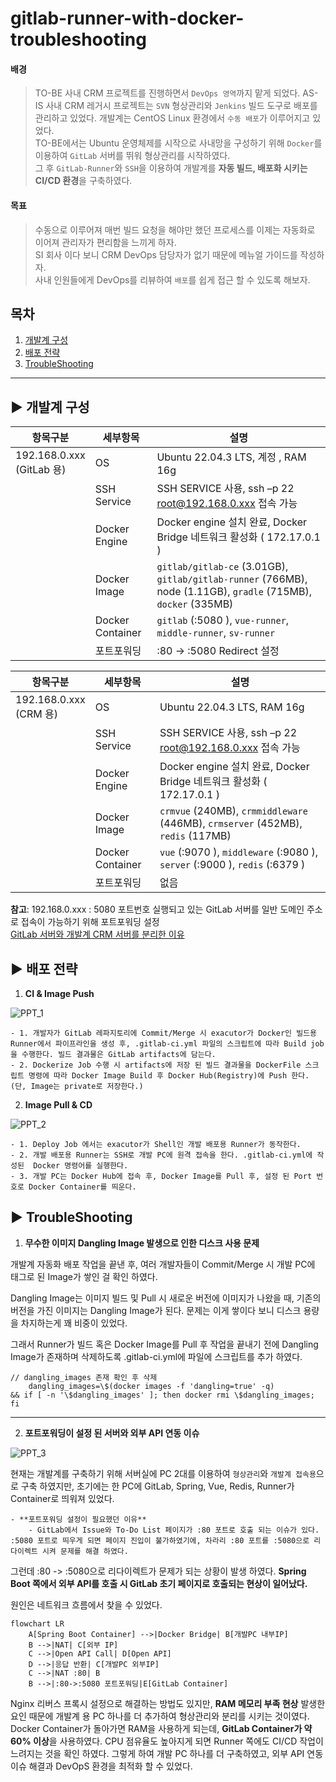 # gitlab-runner-with-docker-troubleshooting

#### 배경

> TO-BE 사내 CRM 프로젝트를 진행하면서 `DevOps 영역`까지 맡게 되었다.
> AS-IS 사내 CRM 레거시 프로젝트는 `SVN` 형상관리와 `Jenkins` 빌드 도구로 배포를 관리하고 있었다. 개발계는 CentOS Linux 환경에서 `수동 배포`가 이루어지고 있었다.</br>
> TO-BE에서는 Ubuntu 운영체제를 시작으로 사내망을 구성하기 위해 `Docker`를 이용하여 `GitLab` 서버를 뛰워 형상관리를 시작하였다.</br>
> 그 후 `GitLab-Runner`와 `SSH`을 이용하여 개발계를 **자동 빌드, 배포화 시키는 CI/CD 환경**을 구축하였다.</br>

#### 목표

> 수동으로 이루어져 매번 빌드 요청을 해야만 했던 프로세스를 이제는 자동화로 이어져 관리자가 편리함을 느끼게 하자. </br>
> SI 회사 이다 보니 CRM DevOps 담당자가 없기 때문에 메뉴얼 가이드를 작성하자.</br>
> 사내 인원들에게 DevOps를 리뷰하여 `배포`를 쉽게 접근 할 수 있도록 해보자.</br>

## 목차

1. [개발계 구성](#-개발계_구성)
2. [배포 전략](#-배포_전략)
3. [TroubleShooting](#-TroubleShooting)

---

## ▶ 개발계 구성

| 항목구분                     | 세부항목         | 설명                                                                                                           |
| ---------------------------- | ---------------- | -------------------------------------------------------------------------------------------------------------- |
| 192.168.0.xxx<br>(GitLab 용) | OS               | Ubuntu 22.04.3 LTS, 계정 , RAM 16g                                                                             |
|                              | SSH Service      | SSH SERVICE 사용, ssh –p 22 root@192.168.0.xxx 접속 가능                                                       |
|                              | Docker Engine    | Docker engine 설치 완료, Docker Bridge 네트워크 활성화 ( 172.17.0.1 )                                          |
|                              | Docker Image     | `gitlab/gitlab-ce` (3.01GB), `gitlab/gitlab-runner` (766MB), node (1.11GB), `gradle` (715MB), `docker` (335MB) |
|                              | Docker Container | `gitlab` (:5080 ), `vue-runner`, `middle-runner`, `sv-runner`                                                  |
|                              | 포트포워딩       | :80 -> :5080 Redirect 설정                                                                                     |

| 항목구분                  | 세부항목         | 설명                                                                            |
| ------------------------- | ---------------- | ------------------------------------------------------------------------------- |
| 192.168.0.xxx<br>(CRM 용) | OS               | Ubuntu 22.04.3 LTS, RAM 16g                                                     |
|                           | SSH Service      | SSH SERVICE 사용, ssh –p 22 root@192.168.0.xxx 접속 가능                        |
|                           | Docker Engine    | Docker engine 설치 완료, Docker Bridge 네트워크 활성화 ( 172.17.0.1 )           |
|                           | Docker Image     | `crmvue` (240MB), `crmmiddleware` (446MB), `crmserver` (452MB), `redis` (117MB) |
|                           | Docker Container | `vue` (:9070 ), `middleware` (:9080 ), `server` (:9000 ), `redis` (:6379 )      |
|                           | 포트포워딩       | 없음                                                                            |

**참고**: 192.168.0.xxx : 5080 포트번호 실행되고 있는 GitLab 서버를 일반 도메인 주소로 접속이 가능하기 위해 포트포워딩 설정
</br>
[GitLab 서버와 개발계 CRM 서버를 분리한 이유](#-TroubleShooting)

## ▶ 배포 전략

1. **CI & Image Push**

![PPT_1](https://github.com/user-attachments/assets/228a5cc4-7744-424a-a99a-6cb5d0fcafb2)

    - 1. 개발자가 GitLab 레파지토리에 Commit/Merge 시 exacutor가 Docker인 빌드용 Runner에서 파이프라인을 생성 후, .gitlab-ci.yml 파일의 스크립트에 따라 Build job을 수행한다. 빌드 결과물은 GitLab artifacts에 담는다.
    - 2. Dockerize Job 수행 시 artifacts에 저장 된 빌드 결과물을 DockerFile 스크립트 명령에 따라 Docker Image Build 후 Docker Hub(Registry)에 Push 한다. (단, Image는 private로 저장한다.)

2. **Image Pull & CD**

![PPT_2](https://github.com/user-attachments/assets/252ff912-0ec8-4759-b8f6-914e3460e6e8)

    - 1. Deploy Job 에서는 exacutor가 Shell인 개발 배포용 Runner가 동작한다.
    - 2. 개발 배포용 Runner는 SSH로 개발 PC에 원격 접속을 한다. .gitlab-ci.yml에 작성된  Docker 명령어를 실행한다.
    - 3. 개발 PC는 Docker Hub에 접속 후, Docker Image를 Pull 후, 설정 된 Port 번호로 Docker Container를 띄운다.

## ▶ TroubleShooting

1. **무수한 이미지 Dangling Image 발생으로 인한 디스크 사용 문제**

개발계 자동화 배포 작업을 끝낸 후, 여러 개발자들이 Commit/Merge 시 개발 PC에 <none> 태그로 된 Image가 쌓인 걸 확인 하였다. </br>

Dangling Image는 이미지 빌드 및 Pull 시 새로운 버전에 이미지가 나왔을 때, 기존의 버전을 가진 이미지는 Dangling Image가 된다. 문제는 이게 쌓이다 보니 디스크 용량을 차지하는게 꽤 비중이 있었다. </br>

그래서 Runner가 빌드 혹은 Docker Image를 Pull 후 작업을 끝내기 전에 Dangling Image가 존재하며 삭제하도록 .gitlab-ci.yml에 파일에 스크립트를 추가 하였다.

```
// dangling_images 존재 확인 후 삭제
    dangling_images=\$(docker images -f 'dangling=true' -q)
&& if [ -n '\$dangling_images' ]; then docker rmi \$dangling_images; fi

```
---

2. **포트포워딩이 설정 된 서버와 외부 API 연동 이슈**

![PPT_3](https://github.com/user-attachments/assets/97e2db75-aa45-4e9a-bb29-178711549a65)

현재는 개발계를 구축하기 위해 서버실에 PC 2대를 이용하여 `형상관리`와 `개발계 접속용`으로 구축 하였지만, 초기에는 한 PC에 GitLab, Spring, Vue, Redis, Runner가 Container로 띄워져 있었다.

    - **포트포워딩 설정이 필요했던 이유**
        - GitLab에서 Issue와 To-Do List 페이지가 :80 포트로 호출 되는 이슈가 있다. :5080 포트로 띄우게 되면 페이지 진입이 불가하였기에, 차라리 :80 포트를 :5080으로 리다이렉트 시켜 문제를 해결 하였다.

그런데 :80 -> :5080으로 리다이렉트가 문제가 되는 상황이 발생 하였다. **Spring Boot 쪽에서 외부 API를 호출 시 GitLab 초기 페이지로 호출되는 현상이 일어났다.** </br>

원인은 네트워크 흐름에서 찾을 수 있었다.

```mermaid
flowchart LR
    A[Spring Boot Container] -->|Docker Bridge| B[개발PC 내부IP]
    B -->|NAT| C[외부 IP]
    C -->|Open API Call| D[Open API]
    D -->|응답 반환| C[개발PC 외부IP]
    C -->|NAT :80| B
    B -->|:80->:5080 포트포워딩|E[GitLab Container]
```

Nginx 리버스 프록시 설정으로 해결하는 방법도 있지만, **RAM 메모리 부족 현상** 발생한 요인 때문에 개발계 용 PC 하나를 더 추가하여 형상관리와 분리를 시키는 것이였다. Docker Container가 돌아가면 RAM을 사용하게 되는데, **GitLab Container가 약 60% 이상**을 사용하였다. CPU 점유율도 높아지게 되면 Runner 쪽에도 CI/CD 작업이 느려지는 것을 확인 하였다. 그렇게 하여 개발 PC 하나를 더 구축하였고, 외부 API 연동 이슈 해결과 DevOpS 환경을 최적화 할 수 있었다.

